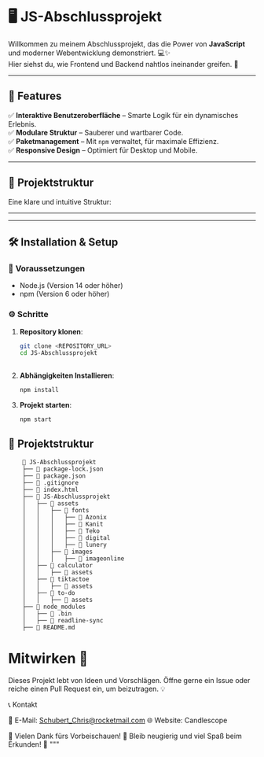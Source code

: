 
# 🖥️ **JS-Abschlussprojekt**

Willkommen zu meinem Abschlussprojekt, das die Power von **JavaScript** und moderner Webentwicklung demonstriert. 💻✨  
Hier siehst du, wie Frontend und Backend nahtlos ineinander greifen. 🚀

---

## 🌟 **Features**

✅ **Interaktive Benutzeroberfläche** – Smarte Logik für ein dynamisches Erlebnis.  
✅ **Modulare Struktur** – Sauberer und wartbarer Code.  
✅ **Paketmanagement** – Mit `npm` verwaltet, für maximale Effizienz.  
✅ **Responsive Design** – Optimiert für Desktop und Mobile.  

---

## 📂 **Projektstruktur**

Eine klare und intuitive Struktur:



---


---

## 🛠️ **Installation & Setup**

### 🔧 **Voraussetzungen**

- Node.js (Version 14 oder höher)  
- npm (Version 6 oder höher)  

### ⚙️ **Schritte**

1. **Repository klonen**:

   ```bash
   git clone <REPOSITORY_URL>
   cd JS-Abschlussprojekt
 
2. **Abhängigkeiten Installieren**:
    ```bash
    npm install

3. **Projekt starten**:
    ```bash
    npm start
    
## 📂 **Projektstruktur**

        📂 JS-Abschlussprojekt  
        ├── 📄 package-lock.json  
        ├── 📄 package.json  
        ├── 📄 .gitignore  
        ├── 📄 index.html  
        ├── 📁 JS-Abschlussprojekt  
        │   ├── 📁 assets  
        │   │   ├── 📁 fonts  
        │   │   │   ├── 📁 Azonix  
        │   │   │   ├── 📁 Kanit  
        │   │   │   ├── 📁 Teko  
        │   │   │   ├── 📁 digital  
        │   │   │   ├── 📁 lunery  
        │   │   ├── 📁 images  
        │   │   │   ├── 📁 imageonline  
        │   ├── 📁 calculator  
        │   │   ├── 📁 assets  
        │   ├── 📁 tiktactoe  
        │   │   ├── 📁 assets  
        │   ├── 📁 to-do  
        │   │   ├── 📁 assets  
        ├── 📁 node_modules  
        │   ├── 📁 .bin  
        │   ├── 📁 readline-sync  
        ├── 📄 README.md  


 
# Mitwirken 🤝

Dieses Projekt lebt von Ideen und Vorschlägen. Öffne gerne ein Issue oder reiche einen Pull Request ein, um beizutragen. 💡

📞 Kontakt

📧 E-Mail: Schubert_Chris@rocketmail.com
🌐 Website: Candlescope



🌟 Vielen Dank fürs Vorbeischauen! 🌟
Bleib neugierig und viel Spaß beim Erkunden! 🚀 """
